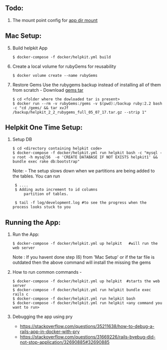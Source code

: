 Todo:
------
1. The mount point config for [app dir mount](https://docs.docker.com/docker-for-mac/osxfs-caching/#performance-implications-of-host-container-file-system-consistency)

Mac Setup:
----------
5. Build helpkit App
    ```
    $ docker-compose -f docker/helpkit.yml build
    ```

6. Create a local volume for rubyGems for reusability
    ```
    $ docker volume create --name rubyGems
    ```

7. Restore Gems
    Use the rubygems backup instead of installing all of them from scratch
        - Download [gems tar](https://drive.google.com/a/freshdesk.com/file/d/0B_WU6NuDIojBLTFDODlmWkxiRWc/view?usp=sharing)
    ```    
    $ cd <folder where the dowloaded tar is present>
    $ docker run --rm -v rubyGems:/gems -v $(pwd):/backup ruby:2.2 bash -c "cd /gems/ && tar xvJf /backup/helpkit_2_2_rubygems_full_05_07_17.tar.gz --strip 1"
    ```    


Helpkit One Time Setup:
----------------------
1. Setup DB
    ``` 
    $ cd <directory containing helpkit code>
    $ docker-compose -f docker/helpkit.yml run helpkit bash -c "mysql -u root -h mysql56  -e 'CREATE DATABASE IF NOT EXISTS helpkit1' && bundle exec rake db:bootstrap"
    ```    

    Note: 
        - The setup slows down when we partitions are being added to the tables. You can run

        $ ....
        $ Adding auto increment to id columns
            partition of tables.
        
        $ tail -f log/development.log #to see the progress when the process looks stuck to you 


Running the App:
----------------
1. Run the App:
    ```
    $ docker-compose -f docker/helpkit.yml up helpkit   #will run the web server
    ```    

    Note : If you havent done step (6) from 'Mac Setup' or if the tar file is outdated then the above command will install the missing the gems

2. How to run common commands -
    ```
    $ docker-compose -f docker/helpkit.yml up helpkit  #starts the web server
    $ docker-compose -f docker/helpkit.yml run helpkit bundle exec rails c
    $ docker-compose -f docker/helpkit.yml run helpkit bash 
    $ docker-compose -f docker/helpkit.yml run helpkit <any command you want to run>
    ```    

3. Debugging the app using pry
    - https://stackoverflow.com/questions/35211638/how-to-debug-a-rails-app-in-docker-with-pry
    - https://stackoverflow.com/questions/31669226/rails-byebug-did-not-stop-application/32690885#32690885